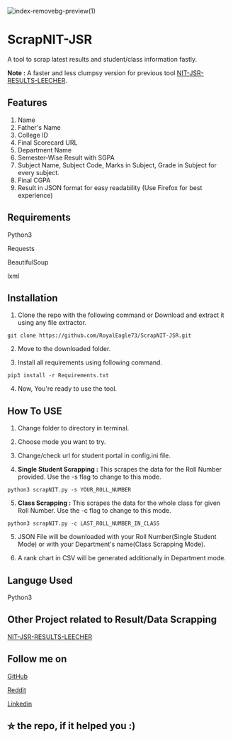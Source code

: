 ![index-removebg-preview(1)](https://user-images.githubusercontent.com/34307370/101792466-bf5adb80-3b2a-11eb-9f72-8452db6b476d.png)
# ScrapNIT-JSR
A tool to scrap latest results and student/class information fastly.

**Note :** A faster and less clumpsy version for previous tool [NIT-JSR-RESULTS-LEECHER](https://github.com/RoyalEagle73/NIT-JSR-Result-Leecher).

## Features
1. Name
2. Father's Name
3. College ID
4. Final Scorecard URL
5. Department Name
6. Semester-Wise Result with SGPA
7. Subject Name, Subject Code, Marks in Subject, Grade in Subject for every subject.
8. Final CGPA
9. Result in JSON format for easy readability (Use Firefox for best experience)

## Requirements
Python3

Requests

BeautifulSoup

lxml


## Installation
1. Clone the repo with the following command or Download and extract it using any file extractor.

`git clone https://github.com/RoyalEagle73/ScrapNIT-JSR.git`

2. Move to the downloaded folder.

3. Install all requirements using following command.

`pip3 install -r Requirements.txt`

4. Now, You're ready to use the tool.

## How To USE
1. Change folder to directory in terminal.

2. Choose mode you want to try.

3. Change/check url for student portal in config.ini file. 

4. **Single Student Scrapping :** This scrapes the data for the Roll Number provided. Use the -s flag to change to this mode.

`python3 scrapNIT.py -s YOUR_ROLL_NUMBER`

5. **Class Scrapping :** This scrapes the data for the whole class for given Roll Number. Use the -c flag to change to this mode.

`python3 scrapNIT.py -c LAST_ROLL_NUMBER_IN_CLASS`

5. JSON File will be downloaded with your Roll Number(Single Student Mode) or with your Department's name(Class Scrapping Mode).

6. A rank chart in CSV will be generated additionally in Department mode.

## Languge Used
Python3

## Other Project related to Result/Data Scrapping
[NIT-JSR-RESULTS-LEECHER](https://github.com/RoyalEagle73/NIT-JSR-Result-Leecher)

## Follow me on
[GitHub](https://Github.com/Royaleagle73)

[Reddit](https://reddit.com/u/royaleagle73)

[Linkedin](https://www.linkedin.com/in/deepakchauhan878)

## ⛥ the repo, if it helped you :)
